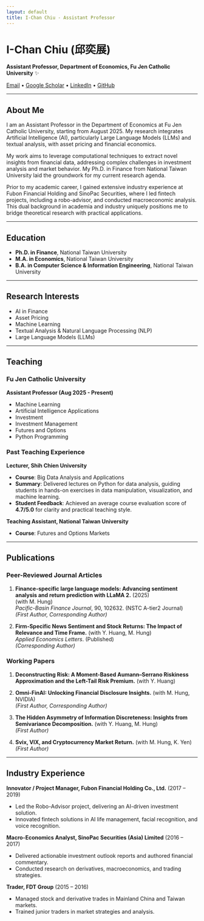 ```yaml
---
layout: default
title: I-Chan Chiu - Assistant Professor
---
```


# I-Chan Chiu (邱奕展)

**Assistant Professor, Department of Economics, Fu Jen Catholic University** ✨

[Email](mailto:ichan.chiu@fju.edu.tw) • [Google Scholar](YOUR_GOOGLE_SCHOLAR_LINK) • [LinkedIn](https://linkedin.com/in/ichanchiu) • [GitHub](YOUR_GITHUB_LINK)

---

## About Me

I am an Assistant Professor in the Department of Economics at Fu Jen Catholic University, starting from August 2025. My research integrates Artificial Intelligence (AI), particularly Large Language Models (LLMs) and textual analysis, with asset pricing and financial economics.

My work aims to leverage computational techniques to extract novel insights from financial data, addressing complex challenges in investment analysis and market behavior. My Ph.D. in Finance from National Taiwan University laid the groundwork for my current research agenda.

Prior to my academic career, I gained extensive industry experience at Fubon Financial Holding and SinoPac Securities, where I led fintech projects, including a robo-advisor, and conducted macroeconomic analysis. This dual background in academia and industry uniquely positions me to bridge theoretical research with practical applications.

---

## Education

- **Ph.D. in Finance**, National Taiwan University
- **M.A. in Economics**, National Taiwan University
- **B.A. in Computer Science & Information Engineering**, National Taiwan University

---

## Research Interests

- AI in Finance
- Asset Pricing
- Machine Learning
- Textual Analysis & Natural Language Processing (NLP)
- Large Language Models (LLMs)

---

## Teaching

### Fu Jen Catholic University
**Assistant Professor (Aug 2025 - Present)**
- Machine Learning
- Artificial Intelligence Applications
- Investment
- Investment Management
- Futures and Options
- Python Programming

### Past Teaching Experience
**Lecturer, Shih Chien University**
- **Course**: Big Data Analysis and Applications
- **Summary**: Delivered lectures on Python for data analysis, guiding students in hands-on exercises in data manipulation, visualization, and machine learning.
- **Student Feedback**: Achieved an average course evaluation score of **4.7/5.0** for clarity and practical teaching style.

**Teaching Assistant, National Taiwan University**
- **Course**: Futures and Options Markets

---

## Publications

### Peer-Reviewed Journal Articles
1.  **Finance-specific large language models: Advancing sentiment analysis and return prediction with LLaMA 2.** (2025)  
    (with M. Hung)  
    *Pacific-Basin Finance Journal*, 90, 102632. (NSTC A-tier2 Journal)  
    *(First Author, Corresponding Author)*

2.  **Firm-Specific News Sentiment and Stock Returns: The Impact of Relevance and Time Frame.** (with Y. Huang, M. Hung)  
    *Applied Economics Letters*. (Published)  
    *(Corresponding Author)*

### Working Papers
1.  **Deconstructing Risk: A Moment-Based Aumann–Serrano Riskiness Approximation and the Left-Tail Risk Premium.** (with Y. Huang)

2.  **Omni-FinAI: Unlocking Financial Disclosure Insights.** (with M. Hung, NVIDIA)  
    *(First Author, Corresponding Author)*

3.  **The Hidden Asymmetry of Information Discreteness: Insights from Semivariance Decomposition.** (with Y. Huang, M. Hung)  
    *(First Author)*

4.  **Svix, VIX, and Cryptocurrency Market Return.** (with M. Hung, K. Yen)  
    *(First Author)*

---

## Industry Experience

**Innovator / Project Manager, Fubon Financial Holding Co., Ltd.** (2017 – 2019)
- Led the Robo-Advisor project, delivering an AI-driven investment solution.
- Innovated fintech solutions in AI life management, facial recognition, and voice recognition.

**Macro-Economics Analyst, SinoPac Securities (Asia) Limited** (2016 – 2017)
- Delivered actionable investment outlook reports and authored financial commentary.
- Conducted research on derivatives, macroeconomics, and trading strategies.

**Trader, FDT Group** (2015 – 2016)
- Managed stock and derivative trades in Mainland China and Taiwan markets.
- Trained junior traders in market strategies and analysis.
